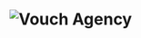 # ![Vouch Agency](https://storageapi.fleek.co/b569cdba-d8a1-4abf-ae65-e351377e4b12-bucket/vouch-dotagency/vouch-agency-logo.svg)
